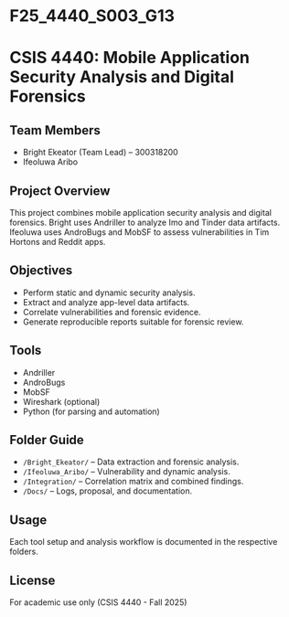# F25_4440_S003_G13
# CSIS 4440: Mobile Application Security Analysis and Digital Forensics

## Team Members
- Bright Ekeator (Team Lead) – 300318200
- Ifeoluwa Aribo

## Project Overview
This project combines mobile application security analysis and digital forensics.
Bright uses Andriller to analyze Imo and Tinder data artifacts.
Ifeoluwa uses AndroBugs and MobSF to assess vulnerabilities in Tim Hortons and Reddit apps.

## Objectives
- Perform static and dynamic security analysis.
- Extract and analyze app-level data artifacts.
- Correlate vulnerabilities and forensic evidence.
- Generate reproducible reports suitable for forensic review.

## Tools
- Andriller
- AndroBugs
- MobSF
- Wireshark (optional)
- Python (for parsing and automation)

## Folder Guide
- `/Bright_Ekeator/` – Data extraction and forensic analysis.
- `/Ifeoluwa_Aribo/` – Vulnerability and dynamic analysis.
- `/Integration/` – Correlation matrix and combined findings.
- `/Docs/` – Logs, proposal, and documentation.

## Usage
Each tool setup and analysis workflow is documented in the respective folders.

## License
For academic use only (CSIS 4440 - Fall 2025)

